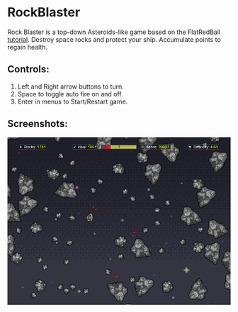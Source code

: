 # RockBlaster
Rock Blaster is a top-down Asteroids-like game based on the FlatRedBall [tutorial](https://docs.flatredball.com/flatredball/tutorials/rock-blaster). Destroy space rocks and protect your ship. Accumulate points to regain health.

## Controls:

1. Left and Right arrow buttons to turn.
2. Space to toggle auto fire on and off.
3. Enter in menus to Start/Restart game.

## Screenshots:

<p align="center" style="margin-bottom: 0px !important;">
  <img width="800" src="/Screenshots/screenshot.png" alt="Gameplay" align="center">
</p>
